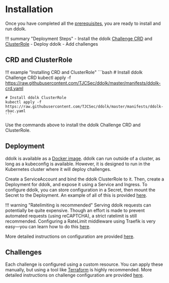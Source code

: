 # Installation

Once you have completed all the [prerequisites](./prerequisites.md), you are ready to install and run ddolk.

!!! summary "Deployment Steps"
    - Install the ddolk [Challenge CRD](https://raw.githubusercontent.com/TJCSec/ddolk/master/manifests/ddolk-crd.yaml) and [ClusterRole](https://raw.githubusercontent.com/TJCSec/ddolk/master/manifests/ddolk-rbac.yaml)
    - Deploy ddolk
    - Add challenges

## CRD and ClusterRole

!!! example "Installing CRD and ClusterRole"
    ```bash
    # Install ddolk Challenge CRD
    kubectl apply -f https://raw.githubusercontent.com/TJCSec/ddolk/master/manifests/ddolk-crd.yaml

    # Install ddolk ClusterRole
    kubectl apply -f https://raw.githubusercontent.com/TJCSec/ddolk/master/manifests/ddolk-rbac.yaml
    ```

Use the commands above to install the ddolk Challenge CRD and ClusterRole.

## Deployment

ddolk is available as a [Docker image](https://github.com/TJCSec/ddolk/pkgs/container/ddolk). ddolk can run outside of a cluster, as long as a kubeconfig is available. However, it is designed to run in the Kubernetes cluster where it will deploy challenges.

Create a ServiceAccount and bind the ddolk ClusterRole to it. Then, create a Deployment for ddolk, and expose it using a Service and Ingress. To configure ddolk, you can store configuration in a Secret, then mount the Secret to the Deployment. An example of all of this is provided [here](../examples/basic.md).

!!! warning "Ratelimiting is recommended"
    Serving ddolk requests can potentially be quite expensive. Though an effort is made to prevent automated requests (using reCAPTCHA), a strict ratelimit is still recommended. Configuring a RateLimit middleware using Traefik is very easy—you can learn how to do this [here](https://doc.traefik.io/traefik/middlewares/http/ratelimit/).

More detailed instructions on configuration are provided [here](./configuration.md).

## Challenges

Each challenge is configured using a custom resource. You can apply these manually, but using a tool like [Terraform](https://www.terraform.io/) is highly recommended. More detailed instructions on challenge configuration are provided [here](./challenges.md).
